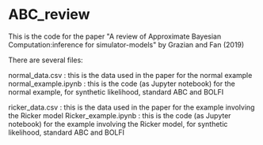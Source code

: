 # ABC_review
This is the code for the paper "A review of Approximate Bayesian Computation:inference for simulator-models" by Grazian and Fan (2019)

There are several files:

normal_data.csv            :      this is the data used in the paper for the normal example
normal_example.ipynb       :      this is the code (as Jupyter notebook) for the normal example, for synthetic likelihood, standard ABC and BOLFI


ricker_data.csv            :      this is the data used in the paper for the example involving the Ricker model
Ricker_example.ipynb       :      this is the code (as Jupyter notebook) for the example involving the Ricker model, for synthetic likelihood, standard ABC and BOLFI
